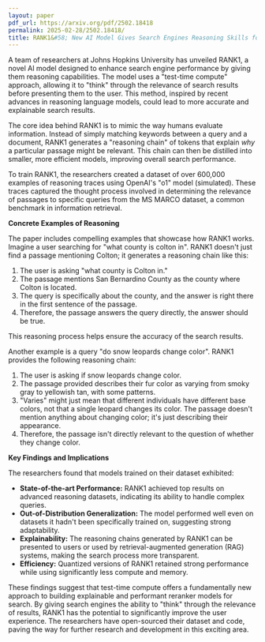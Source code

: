 ```yaml
---
layout: paper
pdf_url: https://arxiv.org/pdf/2502.18418
permalink: 2025-02-28/2502.18418/
title: RANK1&#58; New AI Model Gives Search Engines Reasoning Skills for Better Results
---
```




A team of researchers at Johns Hopkins University has unveiled RANK1, a novel AI model designed to enhance search engine performance by giving them reasoning capabilities. The model uses a "test-time compute" approach, allowing it to "think" through the relevance of search results before presenting them to the user. This method, inspired by recent advances in reasoning language models, could lead to more accurate and explainable search results.

The core idea behind RANK1 is to mimic the way humans evaluate information. Instead of simply matching keywords between a query and a document, RANK1 generates a "reasoning chain" of tokens that explain *why* a particular passage might be relevant. This chain can then be distilled into smaller, more efficient models, improving overall search performance.

To train RANK1, the researchers created a dataset of over 600,000 examples of reasoning traces using OpenAI's "o1" model (simulated). These traces captured the thought process involved in determining the relevance of passages to specific queries from the MS MARCO dataset, a common benchmark in information retrieval.

**Concrete Examples of Reasoning**

The paper includes compelling examples that showcase how RANK1 works. Imagine a user searching for "what county is colton in". RANK1 doesn't just find a passage mentioning Colton; it generates a reasoning chain like this:

1.  The user is asking "what county is Colton in."
2.  The passage mentions San Bernardino County as the county where Colton is located.
3.  The query is specifically about the county, and the answer is right there in the first sentence of the passage.
4.  Therefore, the passage answers the query directly, the answer should be true.

This reasoning process helps ensure the accuracy of the search results.

Another example is a query "do snow leopards change color". RANK1 provides the following reasoning chain:
1. The user is asking if snow leopards change color.
2. The passage provided describes their fur color as varying from smoky gray to yellowish tan, with some patterns.
3. "Varies" might just mean that different individuals have different base colors, not that a single leopard changes its color. The passage doesn't mention anything about changing color; it's just describing their appearance.
4. Therefore, the passage isn't directly relevant to the question of whether they change color.

**Key Findings and Implications**

The researchers found that models trained on their dataset exhibited:

*   **State-of-the-art Performance:** RANK1 achieved top results on advanced reasoning datasets, indicating its ability to handle complex queries.
*   **Out-of-Distribution Generalization:** The model performed well even on datasets it hadn't been specifically trained on, suggesting strong adaptability.
*   **Explainability:** The reasoning chains generated by RANK1 can be presented to users or used by retrieval-augmented generation (RAG) systems, making the search process more transparent.
*   **Efficiency:** Quantized versions of RANK1 retained strong performance while using significantly less compute and memory.

These findings suggest that test-time compute offers a fundamentally new approach to building explainable and performant reranker models for search. By giving search engines the ability to "think" through the relevance of results, RANK1 has the potential to significantly improve the user experience. The researchers have open-sourced their dataset and code, paving the way for further research and development in this exciting area.